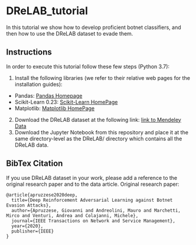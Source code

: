 # DReLAB_tutorial
In this tutorial we show how to develop proficient botnet classifiers, and then how to use the DReLAB dataset to evade them. 

## Instructions
In order to execute this tutorial follow these few steps (Python 3.7):
1. Install the following libraries (we refer to their relative web pages for the installation guides):
  * Pandas: [Pandas Homepage](https://pandas.pydata.org/pandas-docs/stable/index.html)
  * Scikit-Learn 0.23: [Scikit-Learn HomePage](https://scikit-learn.org/stable/)
  * Matplotlib: [Matplotlib HomePage](https://matplotlib.org/index.html)
2. Download the DReLAB dataset at the following link: [link to Mendeley Data](https://data.mendeley.com/datasets/nf22d786tj/1)
3. Download the Jupyter Notebook from this repository and place it at the same directory-level as the DReLAB/ directory which contains all the DReLAB data.

## BibTex Citation
If you use DReLAB dataset in your work, please add a reference to the original research paper and to the data article.
Original research paper:
```
@article{apruzzese2020deep,
  title={Deep Reinforcement Adversarial Learning against Botnet Evasion Attacks},
  author={Apruzzese, Giovanni and Andreolini, Mauro and Marchetti, Mirco and Venturi, Andrea and Colajanni, Michele},
  journal={IEEE Transactions on Network and Service Management},
  year={2020},
  publisher={IEEE}
}
```
